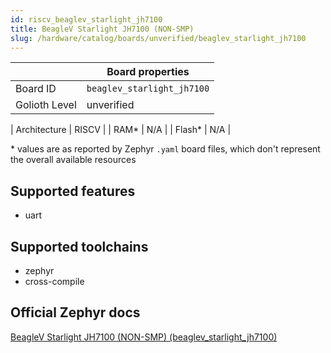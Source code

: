 ```yaml
---
id: riscv_beaglev_starlight_jh7100
title: BeagleV Starlight JH7100 (NON-SMP)
slug: /hardware/catalog/boards/unverified/beaglev_starlight_jh7100
---
```


[//]: # (This is an auto-generated file, do not edit! Changes to it will be lost upon re-generation)



|                | Board properties     |
| -------------  | -------------------- |
| Board ID       | `beaglev_starlight_jh7100` |
| Golioth Level  | unverified       |

| Architecture   | RISCV |
| RAM*           | N/A |
| Flash*         | N/A |

\* values are as reported by Zephyr `.yaml` board files, which don't represent the overall available resources



## Supported features

* uart

## Supported toolchains

* zephyr
* cross-compile

## Official Zephyr docs

[BeagleV Starlight JH7100 (NON-SMP) (beaglev_starlight_jh7100)](https://docs.zephyrproject.org/latest/boards/riscv/beaglev_starlight_jh7100/doc/index.html)
